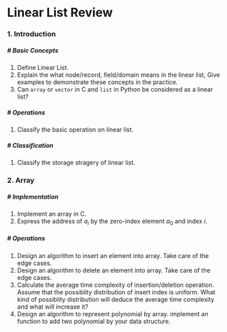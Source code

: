 # Linear List Review

### 1. Introduction

##### # Basic Concepts

1. Define Linear List.
2. Explain the what node/record, field/domain means in the linear list, Give examples to demonstrate these concepts in the practice.
3. Can `array` or `vector` in C and `list` in Python be considered as a linear list?

##### # Operations

1. Classify the basic operation on linear list.

##### # Classification

1. Classify the storage stragery of linear list.



### 2. Array

##### # Implementation

1. Implement an array in C.
2. Express the address of $a_i$ by the zero-index element $a_0$ and index $i$.

##### # Operations

1. Design an algorithm to insert an element into array. Take care of the edge cases.
2. Design an algorithm to delete an element into array. Take care of the edge cases.
3. Calculate the average time complexity of insertion/deletion operation. Assume that the possiblity distribution of insert index is uniform. What kind of possiblity distribution will deduce the average time complexity and what will increase it?
4. Design an algorithm to represent polynomial by array. implement an function to add two polynomial by your data structure.

